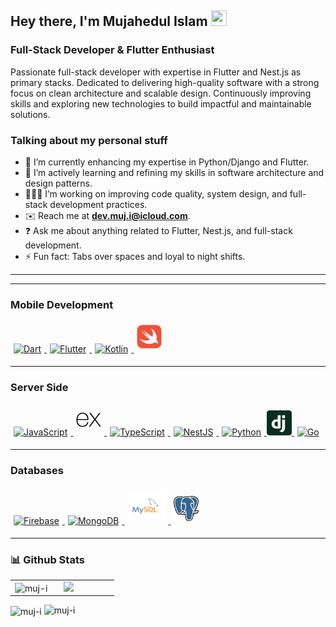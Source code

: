 ## Hey there, I'm Mujahedul Islam <img src="https://media.giphy.com/media/hvRJCLFzcasrR4ia7z/giphy.gif" height="25px" width="25px">

### Full-Stack Developer & Flutter Enthusiast

Passionate full-stack developer with expertise in Flutter and Nest.js as primary stacks. Dedicated to delivering high-quality software with a strong focus on clean architecture and scalable design. Continuously improving skills and exploring new technologies to build impactful and maintainable solutions.

### Talking about my personal stuff

- 🔭 I’m currently enhancing my expertise in Python/Django and Flutter.
- 🌱 I’m actively learning and refining my skills in software architecture and design patterns.
- 🧑🏻‍💻 I’m working on improving code quality, system design, and full-stack development practices.
- ✉️ Reach me at **dev.muj.i@icloud.com**.
- ❓ Ask me about anything related to Flutter, Nest.js, and full-stack development.
- ⚡ Fun fact: Tabs over spaces and loyal to night shifts.

---

<!-- ### Connect with me

<div align="left">

<a href="https://www.linkedin.com/in/muj-i/" target="blank">
  <img src="https://raw.githubusercontent.com/rahuldkjain/github-profile-readme-generator/master/src/images/icons/Social/linked-in-alt.svg" alt="LinkedIn" height="30" width="30" style="margin: 5px;" />
</a>

<a href="https://medium.com/@muj-i" target="blank">
  <img src="https://raw.githubusercontent.com/muj-i/muj-i/225a77f5690c70e5302e67ba6403655d90f93be1/icons/medium.svg" alt="Medium" height="30" width="30" style="margin: 5px;" />
</a>

<a href="https://wa.me/message/MZS4ZRNJ4DMSP1" target="blank">
  <img src="https://raw.githubusercontent.com/muj-i/muj-i/43a5eb1a41c58a52450e3f96d6ebef6da316146f/icons/whatsapp.svg" alt="WhatsApp" height="30" width="30" style="margin: 5px;" />
</a>

<a href="https://twitter.com/muj" target="blank">
  <img src="https://raw.githubusercontent.com/muj-i/muj-i/225a77f5690c70e5302e67ba6403655d90f93be1/icons/twitter-x.svg" alt="Twitter" height="30" width="30" style="margin: 5px;" />
</a>

<a href="https://stackoverflow.com/users/22251278/mujahedul-islam" target="blank">
  <img src="https://raw.githubusercontent.com/rahuldkjain/github-profile-readme-generator/master/src/images/icons/Social/stack-overflow.svg" alt="Stack Overflow" height="30" width="30" style="margin: 5px;" />
</a>

<a href="https://www.hackerrank.com/muj" target="blank">
  <img src="https://raw.githubusercontent.com/rahuldkjain/github-profile-readme-generator/master/src/images/icons/Social/hackerrank.svg" alt="HackerRank" height="30" width="30" style="margin: 5px;" />
</a>

<a href="https://codeforces.com/profile/muju" target="blank">
  <img src="https://raw.githubusercontent.com/rahuldkjain/github-profile-readme-generator/master/src/images/icons/Social/codeforces.svg" alt="Codeforces" height="30" width="30" style="margin: 5px;" />
</a>

<a href="https://www.leetcode.com/muj" target="blank">
  <img src="https://raw.githubusercontent.com/rahuldkjain/github-profile-readme-generator/master/src/images/icons/Social/leet-code.svg" alt="LeetCode" height="30" width="30" style="margin: 5px;" />
</a>

<a href="https://www.hackerearth.com/muj" target="blank">
  <img src="https://raw.githubusercontent.com/rahuldkjain/github-profile-readme-generator/master/src/images/icons/Social/hackerearth.svg" alt="HackerEarth" height="30" width="30" style="margin: 5px;" />
</a>

</div> -->

---

### Mobile Development
<div align="left">
  <a href="https://dart.dev/" target="_blank">
    <img src="https://profilinator.rishav.dev/skills-assets/dartlang-icon.svg" alt="Dart" height="40" width="40" style="margin: 5px;" />
  </a>
  <a href="https://flutter.dev/" target="_blank">
    <img src="https://profilinator.rishav.dev/skills-assets/flutterio-icon.svg" alt="Flutter" height="40" width="40" style="margin: 5px;" />
  </a>
  <a href="https://kotlinlang.org/" target="_blank">
    <img src="https://www.vectorlogo.zone/logos/kotlinlang/kotlinlang-icon.svg" alt="Kotlin" height="40" width="40" style="margin: 5px;" />
  </a>
  <a href="https://developer.apple.com/swift/" target="_blank">
    <img src="https://raw.githubusercontent.com/devicons/devicon/master/icons/swift/swift-original.svg" alt="Swift" height="40" width="40" style="margin: 5px;" />
  </a>
</div>

---

### Server Side

<div align="left">
  <a href="https://www.javascript.com/" target="_blank">
    <img src="https://profilinator.rishav.dev/skills-assets/javascript-original.svg" alt="JavaScript" height="40" width="40" style="margin: 5px;" />
  </a>
  <a href="https://expressjs.com/" target="_blank">
    <img src="https://raw.githubusercontent.com/muj-i/muj-i/f266a25aea846219442c0f0372348303e1ddc7a3/icons/express.svg" alt="Express.js" height="40" width="40" style="margin: 5px;" />
  </a>
  <a href="https://www.typescriptlang.org/" target="_blank">
    <img src="https://profilinator.rishav.dev/skills-assets/typescript-original.svg" alt="TypeScript" height="40" width="40" style="margin: 5px;" />
  </a>
  <a href="https://nestjs.com/" target="_blank">
    <img src="https://profilinator.rishav.dev/skills-assets/nestjs.svg" alt="NestJS" height="40" width="40" style="margin: 5px;" />
  </a>
  <a href="https://www.python.org/" target="_blank">
    <img src="https://profilinator.rishav.dev/skills-assets/python-original.svg" alt="Python" height="40" width="40" style="margin: 5px;" />
  </a>
  <a href="https://www.djangoproject.com/" target="_blank">
    <img src="https://raw.githubusercontent.com/muj-i/muj-i/339a0c662be2bd1b68738025d61a14420b663bc2/icons/django.svg" alt="Django" height="40" width="40" />
  </a>
  <a href="https://go.dev/" target="_blank">
    <img src="https://profilinator.rishav.dev/skills-assets/go-original.svg" alt="Go" height="40" width="40" style="margin: 5px;" />
  </a>
</div>

---

### Databases

<div align="left">
  <a href="https://firebase.google.com/" target="_blank">
    <img src="https://profilinator.rishav.dev/skills-assets/firebase.png" alt="Firebase" height="40" width="40" style="margin: 5px;" />
  </a>
  <a href="https://www.mongodb.com/" target="_blank">
    <img src="https://profilinator.rishav.dev/skills-assets/mongodb-original-wordmark.svg" alt="MongoDB" height="60" width="40" style="margin: 5px;" />
  </a>
  <a href="https://www.mysql.com/" target="_blank">
    <img src="https://raw.githubusercontent.com/muj-i/muj-i/8a7adf0f1ca02c4d258fb44c6ad7249f3d96c12b/icons/mysql.svg" alt="MySQL" height="50" width="60" style="margin: 5px;" />
  </a>
  <a href="https://www.postgresql.org/" target="_blank">
    <img src="https://raw.githubusercontent.com/muj-i/muj-i/8a7adf0f1ca02c4d258fb44c6ad7249f3d96c12b/icons/postgresql.svg" alt="PostgreSQL" height="40" width="40" style="margin: 5px;" />
  </a>
</div>

---

### 📊 Github Stats

<table><tr><td valign="top" width="40%">
<img align="center" src="https://github-readme-streak-stats.herokuapp.com/?user=muj-i&theme=gotham&layout=compact&hide_border=true" alt="muj-i" />
</td><td valign="top" width="45%">
<img src="https://github-readme-stats.vercel.app/api?username=muj-i&theme=gotham&show_icons=true&count_private=true&hide_border=true" align="left" style="width: 100%" />
</td></tr></table>

<img align="center" src="https://github-readme-stats.vercel.app/api/top-langs?username=muj-i&theme=gotham&show_icons=true&locale=en&layout=compact&hide_border=true" alt="muj-i" />

<img src="https://komarev.com/ghpvc/?username=muj-i&label=ProfileViews&color=8ea7ff&style=plastic" alt="muj-i" />
